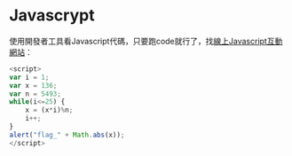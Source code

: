 # Javascrypt
使用開發者工具看Javascript代碼，只要跑code就行了，找[線上Javascript互動網站](http://js.do/)：
```javascript
<script>
var i = 1;
var x = 136;
var n = 5493;
while(i<=25) {
	x = (x*i)%n;
    i++;
}
alert("flag_" + Math.abs(x));
</script>
```
